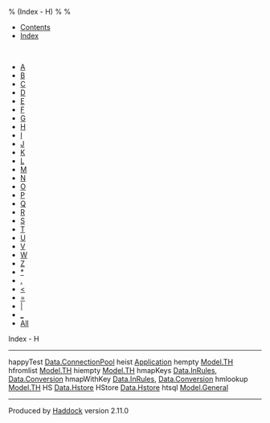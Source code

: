 % (Index - H)
% 
% 

-   [Contents](index.html)
-   [Index](doc-index.html)

 

-   [A](doc-index-A.html)
-   [B](doc-index-B.html)
-   [C](doc-index-C.html)
-   [D](doc-index-D.html)
-   [E](doc-index-E.html)
-   [F](doc-index-F.html)
-   [G](doc-index-G.html)
-   [H](doc-index-H.html)
-   [I](doc-index-I.html)
-   [J](doc-index-J.html)
-   [K](doc-index-K.html)
-   [L](doc-index-L.html)
-   [M](doc-index-M.html)
-   [N](doc-index-N.html)
-   [O](doc-index-O.html)
-   [P](doc-index-P.html)
-   [Q](doc-index-Q.html)
-   [R](doc-index-R.html)
-   [S](doc-index-S.html)
-   [T](doc-index-T.html)
-   [U](doc-index-U.html)
-   [V](doc-index-V.html)
-   [W](doc-index-W.html)
-   [Z](doc-index-Z.html)
-   [\*](doc-index-42.html)
-   [.](doc-index-46.html)
-   [\<](doc-index-60.html)
-   [=](doc-index-61.html)
-   [|](doc-index-124.html)
-   [\_](doc-index-95.html)
-   [All](doc-index-All.html)

Index - H

  ------------- --------------------------------------------------------------------------------------------------------
  happyTest     [Data.ConnectionPool](Data-ConnectionPool.html#v:happyTest)
  heist         [Application](Application.html#v:heist)
  hempty        [Model.TH](Model-TH.html#v:hempty)
  hfromlist     [Model.TH](Model-TH.html#v:hfromlist)
  hiempty       [Model.TH](Model-TH.html#v:hiempty)
  hmapKeys      [Data.InRules](Data-InRules.html#v:hmapKeys), [Data.Conversion](Data-Conversion.html#v:hmapKeys)
  hmapWithKey   [Data.InRules](Data-InRules.html#v:hmapWithKey), [Data.Conversion](Data-Conversion.html#v:hmapWithKey)
  hmlookup      [Model.TH](Model-TH.html#v:hmlookup)
  HS            [Data.Hstore](Data-Hstore.html#v:HS)
  HStore        [Data.Hstore](Data-Hstore.html#t:HStore)
  htsql         [Model.General](Model-General.html#v:htsql)
  ------------- --------------------------------------------------------------------------------------------------------

Produced by [Haddock](http://www.haskell.org/haddock/) version 2.11.0
